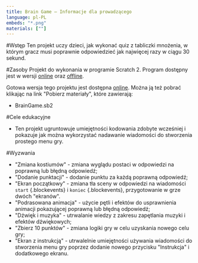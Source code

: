 ```yaml
---
title: Brain Game — Informacje dla prowadzącego
language: pl-PL
embeds: "*.png"
materials: [""]
---
```


#Wstęp
Ten projekt uczy dzieci, jak wykonać quiz z tabliczki mnożenia, w którym gracz musi poprawnie odpowiedzieć jak najwięcej razy w ciągu 30 sekund.

#Zasoby
Projekt do wykonania w programie Scratch 2. Program dostępny jest w wersji <a href="http://scratch.mit.edu/projects/editor/">online</a> oraz <a href="http://scratch.mit.edu/scratch2download/">offline</a>.

Gotowa wersja tego projektu jest dostępna <a href="http://scratch.mit.edu/projects/49781348/#editor">online</a>. Można ją też pobrać klikając na link "Pobierz materiały", które zawierają:

+ BrainGame.sb2

#Cele edukacyjne
+ Ten projekt ugruntowuje umiejętności kodowania zdobyte wcześniej i pokazuje jak można wykorzystać nadawanie wiadomości do stworzenia prostego menu gry.

#Wyzwania
+ "Zmiana kostiumów" - zmiana wyglądu postaci w odpowiedzi na poprawną lub błędną odpowiedź;
+ "Dodanie punktacji" - dodanie punktu za każdą poprawną odpowiedź;
+ "Ekran początkowy" - zmiana tła sceny w odpowiedzi na wiadomości `start` {.blockevents} i `koniec` {.blockevents}, przygotowanie w grze dwóch "ekranów".
+ "Podrasowana animacja" - użycie pętli i efektów do usprawnienia animacji pokazującej poprawną lub błędną odpowiedź;
+ "Dźwięk i muzyka" - utrwalanie wiedzy z zakresu zapętlania muzyki i efektów dźwiękowych;
+ "Zbierz 10 punktów" - zmiana logiki gry w celu uzyskania nowego celu gry; 
+ "Ekran z instrukcją" - utrwalelnie umiejętności używania wiadomości do stworzenia menu gry poprzez dodanie nowego przycisku "Instrukcja" i dodatkowego ekranu.

